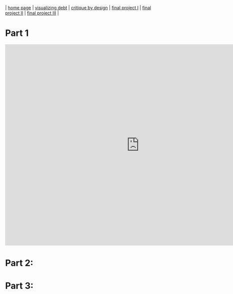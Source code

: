 | [home page](https://cmustudent.github.io/tswd-portfolio-templates/) | [visualizing debt](visualizing-government-debt) | [critique by design](critique-by-design) | [final project I](final-project-part-one) | [final project II](final-project-part-two) | [final project III](final-project-part-three) |

# Part 1
<iframe src="https://data.oecd.org/chart/7fa5" width="860" height="645" style="border: 0" mozallowfullscreen="true" webkitallowfullscreen="true" allowfullscreen="true"><a href="https://data.oecd.org/chart/7fa5" target="_blank">OECD Chart: General government debt, Total, % of GDP, Annual, 2022</a></iframe>

# Part 2: 

<script type='text/javascript'> var divElement = document.getElementById('viz1699412131844'); var vizElement = divElement.getElementsByTagName('object')[0]; vizElement.style.width='100%'; vizElement.style.height=(divElement.offsetWidth*0.75)+'px'; var scriptElement = document.createElement('script'); scriptElement.src = 'https://public.tableau.com/javascripts/api/viz_v1.js'; vizElement.parentNode.insertBefore(scriptElement, vizElement); </script>

# Part 3:

<script type='text/javascript'>                    
var divElement = document.getElementById('viz1699415573748');                    
var vizElement = divElement.getElementsByTagName('object')[0];                    
vizElement.style.width='100%';vizElement.style.height=(divElement.offsetWidth*0.75)+'px';                    
var scriptElement = document.createElement('script');                    
scriptElement.src = 'https://public.tableau.com/javascripts/api/viz_v1.js';
vizElement.parentNode.insertBefore(scriptElement, vizElement);
</script>
